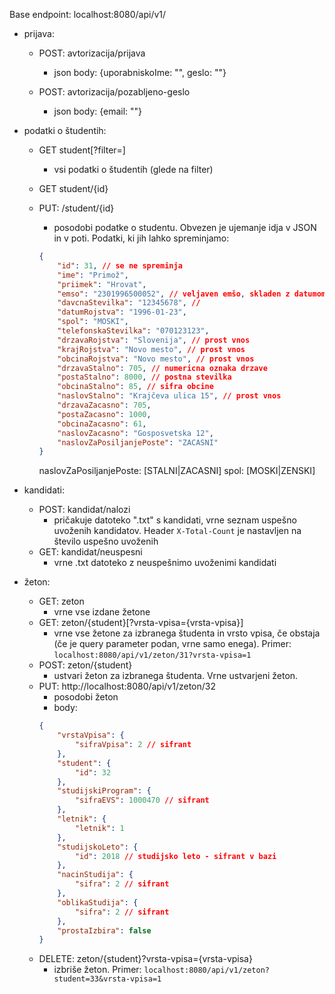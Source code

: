 
Base endpoint:
localhost:8080/api/v1/

- prijava:
    - POST: avtorizacija/prijava
        - json body: {uporabniskoIme: "<uporabniskoIme>", geslo: "<geslo>"}

    - POST: avtorizacija/pozabljeno-geslo
        - json body: {email: "<email>"}
         
- podatki o študentih:
    - GET student[?filter=]
        - vsi podatki o študentih (glede na filter)
    - GET student/{id}
    - PUT: /student/{id}
        - posodobi podatke o studentu. Obvezen je ujemanje idja v JSON in v poti. Podatki, ki jih lahko spreminjamo:
        ```json 
        {
            "id": 31, // se ne spreminja
            "ime": "Primož",
            "priimek": "Hrovat",
            "emso": "2301996500052", // veljaven emšo, skladen z datumom rojstva in spolom
            "davcnaStevilka": "12345678", //
            "datumRojstva": "1996-01-23",
            "spol": "MOSKI",
            "telefonskaStevilka": "070123123",
            "drzavaRojstva": "Slovenija", // prost vnos
            "krajRojstva": "Novo mesto", // prost vnos
            "obcinaRojstva": "Novo mesto", // prost vnos
            "drzavaStalno": 705, // numericna oznaka drzave
            "postaStalno": 8000, // postna stevilka
            "obcinaStalno": 85, // sifra obcine
            "naslovStalno": "Krajčeva ulica 15", // prost vnos
            "drzavaZacasno": 705, 
            "postaZacasno": 1000,
            "obcinaZacasno": 61,
            "naslovZacasno": "Gosposvetska 12",
            "naslovZaPosiljanjePoste": "ZACASNI"
        } 
        ```
        
        naslovZaPosiljanjePoste: [STALNI|ZACASNI]
        spol: [MOSKI|ZENSKI]
                        
- kandidati:
    - POST: kandidat/nalozi
        - pričakuje datoteko ".txt" s kandidati, vrne seznam uspešno uvoženih kandidatov. Header `X-Total-Count` je nastavljen 
        na število uspešno uvoženih
    - GET: kandidat/neuspesni
        - vrne .txt datoteko z neuspešnimo uvoženimi kandidati

- žeton:
    - GET: zeton
        - vrne vse izdane žetone
    - GET: zeton/{student}[?vrsta-vpisa={vrsta-vpisa}]
        - vrne vse žetone za izbranega študenta in vrsto vpisa, če obstaja (če je query parameter podan, vrne samo enega).
            Primer: 
            `localhost:8080/api/v1/zeton/31?vrsta-vpisa=1`
    - POST: zeton/{student}
        - ustvari žeton za izbranega študenta. Vrne ustvarjeni žeton.
    - PUT: http://localhost:8080/api/v1/zeton/32
        - posodobi žeton
        - body: 
        ```json
        {
            "vrstaVpisa": {
                "sifraVpisa": 2 // sifrant
            },
            "student": {
                "id": 32 
            },
            "studijskiProgram": {
                "sifraEVS": 1000470 // sifrant
            },
            "letnik": {
                "letnik": 1
            },
            "studijskoLeto": {
            	"id": 2018 // studijsko leto - sifrant v bazi
            },
            "nacinStudija": {
                "sifra": 2 // sifrant
            },
            "oblikaStudija": {
                "sifra": 2 // sifrant
            },
            "prostaIzbira": false
        }
        ```
    - DELETE: zeton/{student}?vrsta-vpisa={vrsta-vpisa}
        - izbriše žeton.
            Primer: 
            `localhost:8080/api/v1/zeton?student=33&vrsta-vpisa=1`